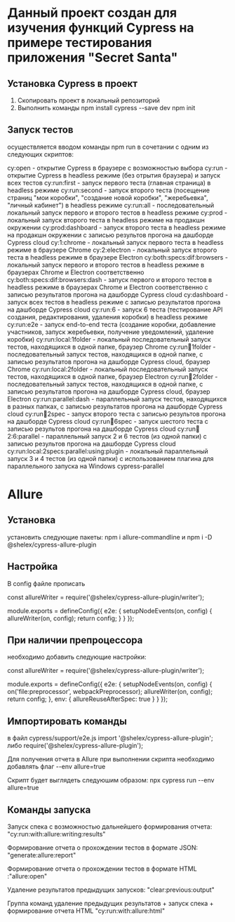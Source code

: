# Данный проект создан для изучения функций Cypress на примере тестирования приложения "Secret Santa"

## Установка Cypress в проект

1. Скопировать проект в локальный репозиторий
2. Выполнить команды
npm install cypress --save dev
npm init

## Запуск тестов
осуществляется вводом команды npm run в сочетании с одним из следующих скриптов:

cy:open - открытие Cypress в браузере с возможностью выбора 
cy:run - открытие Cypress  в headless режиме (без отрытия браузера) и запуск всех тестов
cy:run:first - запуск первого теста (главная страница) в headless режиме
cy:run:second  - запуск второго теста (посещение страниц "мои коробки", "создание новой коробки", "жеребьевка", "личный кабинет") в headless режиме
cy:run:all - последовательный локальный запуск первого и второго тестов в headless режиме
cy:prod - локальный запуск второго теста в headless режиме на продакшн окружении 
cy:prod:dashboard - запуск второго теста в headless режиме на продакшн окружении с записью результов прогона на дашборде Cypress cloud
cy:1:chrome - локальный запуск первого теста в headless режиме в браузере Chrome
cy:2:electron - локальный запуск второго теста в headless режиме в браузере Electron
cy:both:specs:dif:browsers - локальный запуск первого и второго тестов в headless режиме в браузерах Chrome и Electron соответственно
cy:both:specs:dif:browsers:dash - запуск первого и второго тестов в headless режиме в браузерах Chrome и Electron соответственно с записью результатов прогона на дашборде Cypress cloud
cy:dashboard - запуск всех тестов в headless режиме с записью результатов прогона на дашборде Cypress cloud
cy:run:6 - запуск 6 теста (тестирование API создания, редактирования, удаления коробки) в headless режиме
cy:run:e2e - запуск end-to-end теста (создание коробки, добавление участников, запуск жеребьевки, получение уведомлений, удаление коробки)
cy:run:local:1folder - локальный последовательный запуск тестов, находящихся в одной папке, браузер Сhrome
cy:run:dash:1folder - последовательный запуск тестов, находящихся в одной папке, с записью результатов прогона на дашборде Cypress cloud, браузер Сhrome
cy:run:local:2folder - локальный последовательный запуск тестов, находящихся в одной папке, браузер Electron
cy:run:dash:2folder - последовательный запуск тестов, находящихся в одной папке, с записью результатов прогона на дашборде Cypress cloud, браузер Electron
cy:run:parallel:dash - параллельный запуск тестов, находящихся в разных папках, с записью результатов прогона на дашборде Cypress cloud
cy:run:dash:2spec - запуск второго теста с записью результов прогона на дашборде Cypress cloud
cy:run:dash:6spec - запуск шестого теста с записью результов прогона на дашборде Cypress cloud
cy:run:dash:2:6:parallel - параллельный запуск 2 и 6 тестов (из одной папки) с записью результов прогона на дашборде Cypress cloud 
cy:run:local:2specs:parallel:using:plugin - локальный параллельный запуск 3 и 4 тестов (из одной папки) с использованием плагина для параллельного запуска на Windows cypress-parallel

# Allure

## Установка
установить следующие пакеты:
npm i allure-commandline
и
npm i -D @shelex/cypress-allure-plugin

## Настройка
В config файле прописать

const allureWriter = require('@shelex/cypress-allure-plugin/writer');

module.exports = defineConfig({
    e2e: {
        setupNodeEvents(on, config) {
            allureWriter(on, config);
            return config;
        }
    }
});

## При наличии препроцессора
необходимо добавить следующие настройки:

const allureWriter = require('@shelex/cypress-allure-plugin/writer');

module.exports = defineConfig({
    e2e: {
        setupNodeEvents(on, config) {
            on('file:preprocessor', webpackPreprocessor);
            allureWriter(on, config);
            return config;
        },
        env: {
            allureReuseAfterSpec: true
        }
    }
});

## Импортировать команды
в файл cypress/support/e2e.js
import '@shelex/cypress-allure-plugin';
либо
require('@shelex/cypress-allure-plugin');

Для получения отчета в Allure при выполнении скрипта необходимо добавлять флаг
--env allure=true

Скрипт будет выглядеть следуюшим образом: 
npx cypress run --env allure=true

## Команды запуска

Запуск спека с возможностью дальнейшего формирования отчета:  "cy:run:with:allure:writing:results"

Формирование отчета о прохождении тестов в формате JSON: "generate:allure:report"

Формирование отчета о прохождении тестов в формате HTML :"allure:open"

Удаление результатов предыдущих запусков: "clear:previous:output"

Группа команд удаление предыдущих результатов + запуск спека + формирование отчета HTML
"cy:run:with:allure:html"



